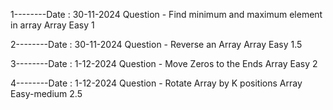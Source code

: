 1--------Date : 30-11-2024
        Question  - Find minimum and maximum element in array
        Array Easy 
        1


2--------Date : 30-11-2024
        Question - Reverse an Array
        Array Easy 
        1.5

3--------Date : 1-12-2024
        Question - Move Zeros to the Ends
        Array Easy 
        2

4--------Date : 1-12-2024
        Question - Rotate Array by  K positions
        Array Easy-medium
        2.5